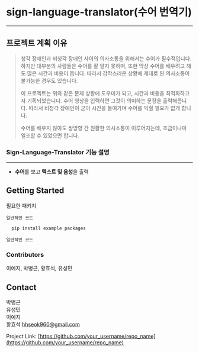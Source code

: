 # sign-language-translator(수어 번역기)
------------
## 프로젝트 계획 이유
> 청각 장애인과 비청각 장애인 사이의 의사소통을 위해서는 수어가 필수적입니다. 하지만 대부분의 사람들은 수어를 잘 알지 못하며, 또한 막상 수어를 배우려고 해도 많은 시간과 비용이 듭니다. 따라서 갑작스러운 상황에 제대로 된 의사소통이 불가능한 경우도 있습니다.
> 
> 이 프로젝트는 위와 같은 문제 상황에 도우미가 되고, 시간과 비용을 최적화하고자 기획되었습니다. 수어 영상을 입력하면 그것이 의미하는 문장을 출력해줍니다. 따라서 비청각 장애인이 굳이 시간을 들여가며 수어를 익힐 필요가 없게 합니다.
> 
> 수어를 배우지 않아도 쌍방향 간 원활한 의사소통이 이루어지는데, 조금이나마 일조할 수 있었으면 합니다.

### Sign-Language-Translator 기능 설명
------------
- **수어**를 보고 **텍스트 및 음성**을 출력

## Getting Started
필요한 패키지

```
일반적인 코드 

  pip install example packages

일반적인 코드
 ``` 
 


### Contributors
이예지, 박병근, 황효석, 유성민

## Contact
박병근  
유성민  
이예지  
황효석 hhseok960@gmail.com  

Project Link: [https://github.com/your_username/repo_name](https://github.com/your_username/repo_name)

